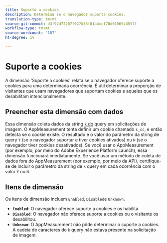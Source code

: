 ```yaml
---
title: Suporte a cookies
description: Determina se o navegador suporta cookies.
translation-type: tm+mt
source-git-commit: d3f92d72207f027d35f81a4ccf70d01569c3557f
workflow-type: tm+mt
source-wordcount: '187'
ht-degree: 1%

---
```



# Suporte a cookies

A dimensão &#39;Suporte a cookies&#39; relata se o navegador oferece suporte a cookies para uma determinada ocorrência. É útil determinar a proporção de visitantes que usam navegadores que suportam cookies e aqueles que os desabilitam intencionalmente.

## Preencher esta dimensão com dados

Essa dimensão coleta dados da string [`k` do](/help/implement/validate/query-parameters.md) query em solicitações de imagem. O AppMeasurement tenta definir um cookie chamado `s_cc`, e então detecta se o cookie existe. O resultado é o valor do parâmetro da string de query `Y` (se o navegador suportar e tiver cookies ativados) ou `N` (se o navegador tiver cookies desativados). Se você usar o AppMeasurement (por exemplo, por meio do Adobe Experience Platform Launch), essa dimensão funcionará imediatamente. Se você usar um método de coleta de dados fora do AppMeasurement (por exemplo, por meio da API), certifique-se de incluir o parâmetro da string de `k` query em cada ocorrência com o valor `Y` ou `N`.

## Itens de dimensão

Os itens de dimensão incluem `Enabled`, `Disabled`e `Unknown`.

* **`Enabled`**: O navegador oferece suporte a cookies e os habilita.
* **`Disabled`**: O navegador não oferece suporte a cookies ou o visitante os desabilitou.
* **`Unknown`**: O AppMeasurement não pôde determinar o suporte a cookies. A cadeia de caracteres do `k` query não estava presente na solicitação de imagem.
